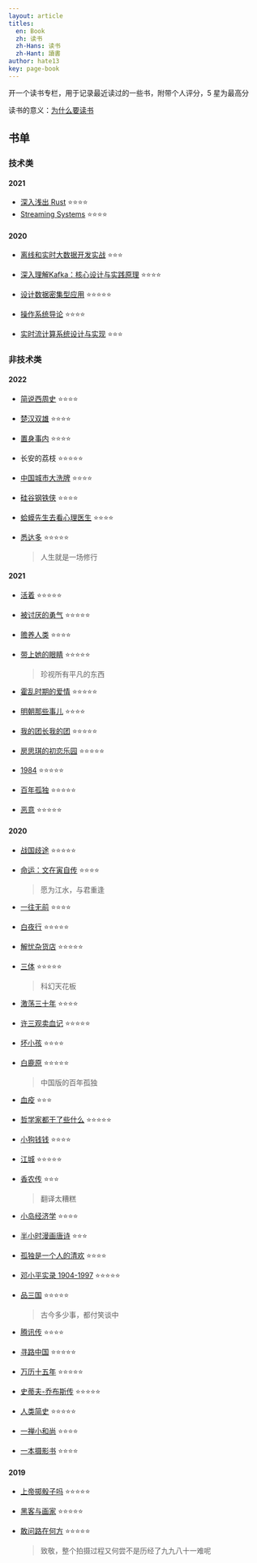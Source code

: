 ```yaml
---
layout: article
titles:
  en: Book
  zh: 读书
  zh-Hans: 读书
  zh-Hant: 讀書
author: hate13
key: page-book
---
```


开一个读书专栏，用于记录最近读过的一些书，附带个人评分，5 星为最高分

读书的意义：[为什么要读书](https://hate13.com/2020/03/21/%E5%85%B3%E4%BA%8E%E8%AF%BB%E4%B9%A6.html)

## 书单

### 技术类

#### 2021

- [深入浅出 Rust](https://book.douban.com/subject/30312231/) ⭐️⭐️⭐️⭐️
- [Streaming Systems](https://book.douban.com/subject/27080632/) ⭐️⭐️⭐️⭐️

#### 2020

- [离线和实时大数据开发实战](https://book.douban.com/subject/30234022/) ⭐️⭐️⭐️

- [深入理解Kafka：核心设计与实践原理](https://book.douban.com/subject/30437872/) ⭐️⭐️⭐️⭐️

- [设计数据密集型应用](https://book.douban.com/subject/27154352/) ⭐️⭐️⭐️⭐️⭐️

- [操作系统导论](https://book.douban.com/subject/33463930/) ⭐️⭐️⭐️⭐️

- [实时流计算系统设计与实现](https://book.douban.com/subject/34959199/) ⭐️⭐️⭐️

### 非技术类

#### 2022

- [简说西周史](https://book.douban.com/subject/34441768/) ⭐️⭐️⭐️⭐️

- [楚汉双雄](https://book.douban.com/subject/35260060/) ⭐️⭐️⭐️⭐️

- [置身事内](https://book.douban.com/subject/35546622) ⭐️⭐️⭐️⭐️

- 长安的荔枝 ⭐️⭐️⭐️⭐️⭐️

- [中国城市大洗牌](https://book.douban.com/subject/34887287) ⭐️⭐️⭐️⭐️

- [硅谷钢铁侠](https://book.douban.com/subject/26759508/) ⭐️⭐️⭐️⭐️

- [蛤蟆先生去看心理医生](https://book.douban.com/subject/35143790/) ⭐️⭐️⭐️⭐️

- [悉达多](https://book.douban.com/subject/26980487/) ⭐️⭐️⭐️⭐️⭐️

  > 人生就是一场修行

#### 2021

- [活着](https://book.douban.com/subject/1082154/) ⭐️⭐️⭐️⭐️⭐️

- [被讨厌的勇气](https://book.douban.com/subject/26369699/) ⭐️⭐️⭐️⭐️⭐️

- [赡养人类](https://book.douban.com/subject/26807576/) ⭐️⭐️⭐️⭐️

- [带上她的眼睛](https://book.douban.com/subject/26423329/) ⭐️⭐️⭐️⭐️⭐️

  > 珍视所有平凡的东西
  
- [霍乱时期的爱情](https://book.douban.com/subject/10594787/) ⭐️⭐️⭐️⭐️⭐️

- [明朝那些事儿](https://book.douban.com/subject/7163250/) ⭐️⭐️⭐️⭐️

- [我的团长我的团](https://movie.douban.com/subject/2997325/) ⭐️⭐️⭐️⭐️⭐️

- [房思琪的初恋乐园](https://book.douban.com/subject/27614904/) ⭐️⭐️⭐️⭐️⭐️

- [1984](https://book.douban.com/subject/26773704/) ⭐️⭐️⭐️⭐️⭐️

- [百年孤独](https://book.douban.com/subject/6082808/) ⭐️⭐️⭐️⭐️⭐️

- [恶意](https://book.douban.com/subject/3646172/) ⭐️⭐️⭐️⭐️⭐️

#### 2020

- [战国歧途](https://book.douban.com/subject/33436921/) ⭐️⭐️⭐️⭐️⭐️

- [命运：文在寅自传](https://book.douban.com/subject/27607225/) ⭐️⭐️⭐️⭐️

  > 愿为江水，与君重逢
  
- [一往无前](https://book.douban.com/subject/35174681/) ⭐️⭐️⭐️⭐️

- [白夜行](https://book.douban.com/subject/10554308/) ⭐️⭐️⭐️⭐️⭐️

- [解忧杂货店](https://book.douban.com/subject/25862578/) ⭐️⭐️⭐️⭐️⭐️

- [三体](https://book.douban.com/subject/33420947/) ⭐️⭐️⭐️⭐️⭐️

  > 科幻天花板

- [激荡三十年](https://book.douban.com/subject/27599025/) ⭐️⭐️⭐️⭐️

- [许三观卖血记](https://book.douban.com/subject/4760224/) ⭐️⭐️⭐️⭐️⭐️

- [坏小孩](https://book.douban.com/subject/25955474/) ⭐️⭐️⭐️⭐️

- [白鹿原](https://book.douban.com/subject/10564071/) ⭐️⭐️⭐️⭐️⭐️

  > 中国版的百年孤独
  
- [血疫](https://book.douban.com/subject/26712353/) ⭐️⭐️⭐️

- [哲学家都干了些什么](https://book.douban.com/subject/26390842/) ⭐️⭐️⭐️⭐️⭐️

- [小狗钱钱](https://book.douban.com/subject/3576486/) ⭐️⭐️⭐️⭐️

- [江城](https://book.douban.com/subject/7060185/) ⭐️⭐️⭐️⭐️⭐️

- [香农传](https://book.douban.com/subject/30320103/) ⭐️⭐️⭐️

  > 翻译太糟糕

- [小岛经济学](https://book.douban.com/subject/26897464/) ⭐️⭐️⭐️⭐️

- [半小时漫画唐诗](https://book.douban.com/subject/33441524/) ⭐️⭐️⭐️

- [孤独是一个人的清欢](https://book.douban.com/subject/30404719/) ⭐️⭐️⭐️⭐️

- [邓小平实录 1904-1997](https://book.douban.com/subject/30396221/) ⭐️⭐️⭐️⭐️⭐️

- [品三国](https://book.douban.com/subject/27666002/) ⭐️⭐️⭐️⭐️⭐️

  > 古今多少事，都付笑谈中
  
- [腾讯传](https://book.douban.com/subject/26929955/) ⭐️⭐️⭐️⭐️

- [寻路中国](https://book.douban.com/subject/5414391/) ⭐️⭐️⭐️⭐️⭐️

- [万历十五年](https://book.douban.com/subject/1041482/) ⭐️⭐️⭐️⭐️⭐️

- [史蒂夫-乔布斯传](https://book.douban.com/subject/6798611/) ⭐️⭐️⭐️⭐️⭐️

- [人类简史](https://book.douban.com/subject/25985021/) ⭐️⭐️⭐️⭐️⭐️

- [一禅小和尚](https://book.douban.com/subject/27126634/) ⭐️⭐️⭐️⭐️

- [一本摄影书](https://book.douban.com/subject/10426611/) ⭐️⭐️⭐️⭐️

#### 2019

- [上帝掷骰子吗](https://book.douban.com/subject/33477229/) ⭐️⭐️⭐️⭐️⭐️
- [黑客与画家](https://book.douban.com/subject/6021440/) ⭐️⭐️⭐️⭐️⭐️
- [敢问路在何方](https://book.douban.com/subject/20424572/) ⭐️⭐️⭐️⭐️⭐️

  > 致敬，整个拍摄过程又何尝不是历经了九九八十一难呢